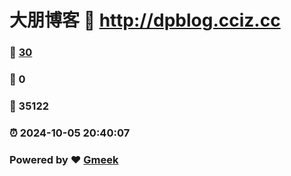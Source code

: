 # 大朋博客 :link: http://dpblog.cciz.cc 
### :page_facing_up: [30](http://dpblog.cciz.cc/tag.html) 
### :speech_balloon: 0 
### :hibiscus: 35122 
### :alarm_clock: 2024-10-05 20:40:07 
### Powered by :heart: [Gmeek](https://github.com/Meekdai/Gmeek)
